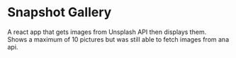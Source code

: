 # Snapshot Gallery
A react app that gets images from Unsplash API then displays them.\
Shows a maximum of 10 pictures but was still able to fetch images from ana api.
